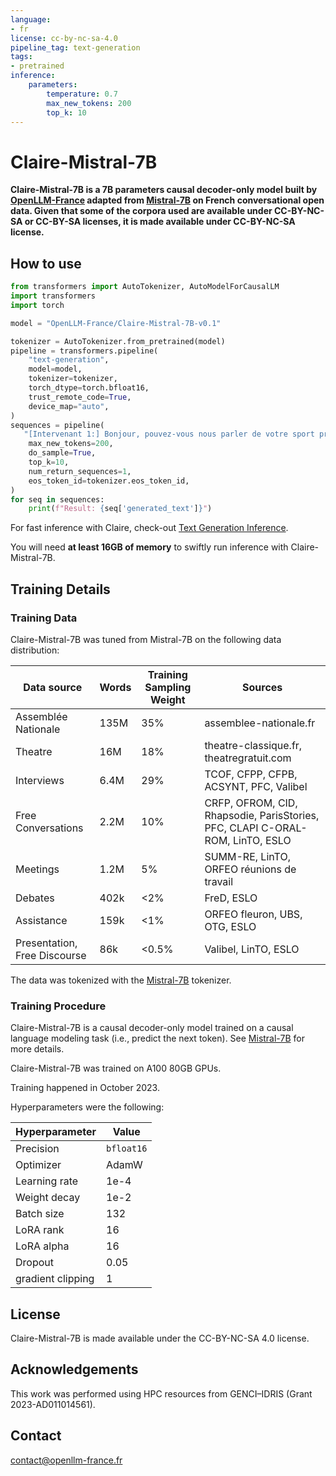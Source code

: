 ```yaml
---
language:
- fr
license: cc-by-nc-sa-4.0
pipeline_tag: text-generation
tags:
- pretrained
inference:
    parameters:
        temperature: 0.7
        max_new_tokens: 200
        top_k: 10
---
```


# Claire-Mistral-7B

**Claire-Mistral-7B is a 7B parameters causal decoder-only model built by [OpenLLM-France](https://github.com/OpenLLM-France) adapted from [Mistral-7B](https://huggingface.co/mistralai/Mistral-7B-v0.1) on French conversational open data. Given that some of the corpora used are available under CC-BY-NC-SA or CC-BY-SA licenses, it is made available under CC-BY-NC-SA license.**


## How to use

```python
from transformers import AutoTokenizer, AutoModelForCausalLM
import transformers
import torch

model = "OpenLLM-France/Claire-Mistral-7B-v0.1"

tokenizer = AutoTokenizer.from_pretrained(model)
pipeline = transformers.pipeline(
    "text-generation",
    model=model,
    tokenizer=tokenizer,
    torch_dtype=torch.bfloat16,
    trust_remote_code=True,
    device_map="auto",
)
sequences = pipeline(
   "[Intervenant 1:] Bonjour, pouvez-vous nous parler de votre sport préféré ?\n[Intervenant 2:] Alors euh oui,",
    max_new_tokens=200,
    do_sample=True,
    top_k=10,
    num_return_sequences=1,
    eos_token_id=tokenizer.eos_token_id,
)
for seq in sequences:
    print(f"Result: {seq['generated_text']}")

```

For fast inference with Claire, check-out [Text Generation Inference](https://github.com/huggingface/text-generation-inference).

You will need **at least 16GB of memory** to swiftly run inference with Claire-Mistral-7B.

## Training Details

### Training Data

Claire-Mistral-7B was tuned from Mistral-7B on the following data distribution:

| **Data source**               | **Words**  | **Training Sampling Weight** | **Sources**                                         |
|-------------------------------|------------|------------------------------|-----------------------------------------------------|
| Assemblée Nationale           | 135M       | 35%                          | assemblee-nationale.fr                              |
| Theatre                       |  16M       | 18%                          | theatre-classique.fr, theatregratuit.com            |
| Interviews                    |   6.4M     | 29%                          | TCOF, CFPP, CFPB, ACSYNT, PFC, Valibel              |
| Free Conversations            |   2.2M     | 10%                          | CRFP, OFROM, CID, Rhapsodie, ParisStories, PFC, CLAPI C-ORAL-ROM, LinTO, ESLO |
| Meetings                      |   1.2M     |  5%                          | SUMM-RE, LinTO, ORFEO réunions de travail |
| Debates                       |   402k     | <2%                          | FreD, ESLO                                |
| Assistance                    |   159k     | <1%                          | ORFEO fleuron, UBS, OTG, ESLO             |
| Presentation, Free Discourse  |    86k     | <0.5%                        | Valibel, LinTO, ESLO                      |

The data was tokenized with the [Mistral-7B](https://huggingface.co/mistralai/Mistral-7B-v0.1) tokenizer.

### Training Procedure 

Claire-Mistral-7B is a causal decoder-only model trained on a causal language modeling task (i.e., predict the next token).
See [Mistral-7B](https://huggingface.co/mistralai/Mistral-7B-v0.1) for more details.

Claire-Mistral-7B was trained on A100 80GB GPUs.

Training happened in October 2023.

Hyperparameters were the following:

| **Hyperparameter** | **Value**  |
|--------------------|------------|
| Precision          | `bfloat16` |
| Optimizer          | AdamW      |
| Learning rate      | 1e-4       |
| Weight decay       | 1e-2       |
| Batch size         | 132        |
| LoRA rank          | 16         |
| LoRA alpha         | 16         |
| Dropout            | 0.05       |
| gradient clipping  | 1          |

## License

Claire-Mistral-7B is made available under the CC-BY-NC-SA 4.0 license.

## Acknowledgements

This work was performed using HPC resources from GENCI–IDRIS (Grant 2023-AD011014561). 

## Contact

contact@openllm-france.fr